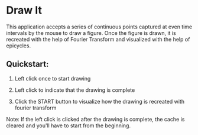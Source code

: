 # Draw It

This application accepts a series of continuous points captured at even time intervals by the mouse to draw a figure. Once the figure is drawn, it is recreated with the help of Fourier Transform and visualized with the help of epicycles.

## Quickstart:

1. Left click once to start drawing

2. Left click to indicate that the drawing is complete

3. Click the START button to visualize how the drawing is recreated with fourier transform

Note: If the left click is clicked after the drawing is complete, the cache is cleared and you'll have to start from the beginning.
